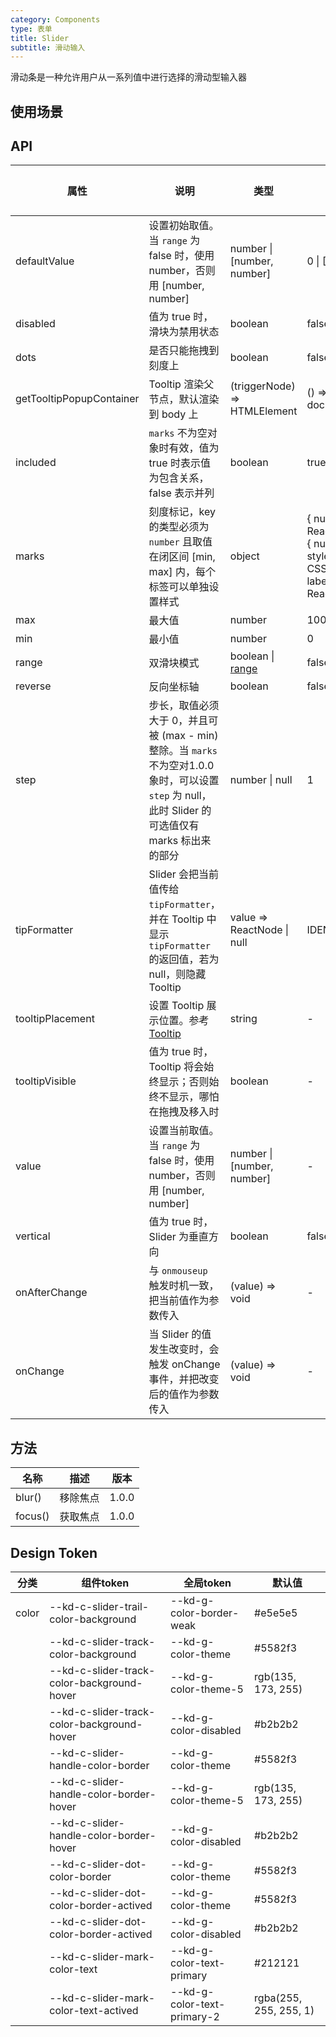 ```yaml
---
category: Components
type: 表单
title: Slider
subtitle: 滑动输入
---
```


滑动条是一种允许用户从一系列值中进行选择的滑动型输入器
## 使用场景

## API

| 属性 | 说明 | 类型 | 默认值 | 可选值 | 版本 |
| --- | --- | --- | --- | --- | --- |
| defaultValue | 设置初始取值。当 `range` 为 false 时，使用 number，否则用 \[number, number] | number \| \[number, number] | 0 \| \[0, 0] |  | 1.0.0 |
| disabled | 值为 true 时，滑块为禁用状态 | boolean | false |  | 1.0.0 |
| dots | 是否只能拖拽到刻度上 | boolean | false |  | 1.0.0 |
| getTooltipPopupContainer | Tooltip 渲染父节点，默认渲染到 body 上 | (triggerNode) => HTMLElement | () => document.body |  | 1.0.0 |
| included | `marks` 不为空对象时有效，值为 true 时表示值为包含关系，false 表示并列 | boolean | true |  | 1.0.0 |
| marks | 刻度标记，key 的类型必须为 `number` 且取值在闭区间 \[min, max] 内，每个标签可以单独设置样式 | object | { number: ReactNode } or { number: { style: CSSProperties, label: ReactNode } } |  | 1.0.0 |
| max | 最大值 | number | 100 |  | 1.0.0 |
| min | 最小值 | number | 0 |  | 1.0.0 |
| range | 双滑块模式 | boolean \| [range](#range) | false |  | 1.0.0 |
| reverse | 反向坐标轴 | boolean | false |  | 1.0.0 |
| step | 步长，取值必须大于 0，并且可被 (max - min) 整除。当 `marks` 不为空对1.0.0象时，可以设置 `step` 为 null，此时 Slider 的可选值仅有 marks 标出来的部分 | number \| null | 1 |  | 1.0.0 |
| tipFormatter | Slider 会把当前值传给 `tipFormatter`，并在 Tooltip 中显示 `tipFormatter` 的返回值，若为 null，则隐藏 Tooltip | value => ReactNode \| null | IDENTITY |  | 1.0.0 |
| tooltipPlacement | 设置 Tooltip 展示位置。参考 [Tooltip](/components/tooltip/) | string | - |  | 1.0.0 |
| tooltipVisible | 值为 true 时，Tooltip 将会始终显示；否则始终不显示，哪怕在拖拽及移入时 | boolean | - |  | 1.0.0 |
| value | 设置当前取值。当 `range` 为 false 时，使用 number，否则用 \[number, number] | number \| \[number, number] | - |  | 1.0.0 |
| vertical | 值为 true 时，Slider 为垂直方向 | boolean | false |  | 1.0.0 |
| onAfterChange | 与 `onmouseup` 触发时机一致，把当前值作为参数传入 | (value) => void | - |  | 1.0.0 |
| onChange | 当 Slider 的值发生改变时，会触发 onChange 事件，并把改变后的值作为参数传入 | (value) => void | - |  | 1.0.0 |

## 方法

| 名称 | 描述 | 版本 |
| --- | --- | --- |
| blur() | 移除焦点 | 1.0.0 |
| focus() | 获取焦点 | 1.0.0 |

## Design Token

| 分类 | 组件token | 全局token | 默认值 |
| --- | --- | --- | --- |
| color | --kd-c-slider-trail-color-background | --kd-g-color-border-weak | #e5e5e5 |
|  | --kd-c-slider-track-color-background | --kd-g-color-theme | #5582f3 |
|  | --kd-c-slider-track-color-background-hover | --kd-g-color-theme-5 | rgb(135, 173, 255) |
|  | --kd-c-slider-track-color-background-hover | --kd-g-color-disabled | #b2b2b2 |
|  | --kd-c-slider-handle-color-border | --kd-g-color-theme | #5582f3 |
|  | --kd-c-slider-handle-color-border-hover | --kd-g-color-theme-5 | rgb(135, 173, 255) |
|  | --kd-c-slider-handle-color-border-hover | --kd-g-color-disabled | #b2b2b2 |
|  | --kd-c-slider-dot-color-border | --kd-g-color-theme | #5582f3 |
|  | --kd-c-slider-dot-color-border-actived | --kd-g-color-theme | #5582f3 |
|  | --kd-c-slider-dot-color-border-actived | --kd-g-color-disabled | #b2b2b2 |
|  | --kd-c-slider-mark-color-text | --kd-g-color-text-primary | #212121 |
|  | --kd-c-slider-mark-color-text-actived | --kd-g-color-text-primary-2 | rgba(255, 255, 255, 1) |
